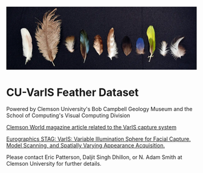 
<img src="doc/banner.webp"></img>

# CU-VarIS Feather Dataset

Powered by Clemson University's Bob Campbell Geology Museum and the School of Computing's Visual Computing Division


[Clemson World magazine article related to the VarIS capture system](https://clemson.world/keeping-it-real/)

[Eurographics STAG: VarIS: Variable Illumination Sphere for Facial Capture, Model Scanning, and Spatially Varying Appearance Acquisition.](https://diglib.eg.org/items/e7785cfc-6ab5-48fa-8eb4-408b744fc437)


Please contact Eric Patterson, Daljit Singh Dhillon, or N. Adam Smith at Clemson University for further details.
